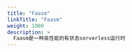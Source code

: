 ```yaml
---
title: "Faasm"
linkTitle: "Faasm"
weight: 1000
description: >
  Faasm是一种高性能的有状态serverless运行时
---
```


